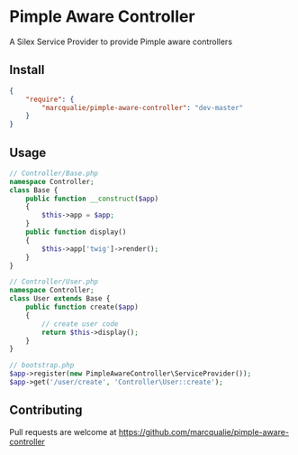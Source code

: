 # Pimple Aware Controller

A Silex Service Provider to provide Pimple aware controllers


## Install

``` json
{
    "require": {
        "marcqualie/pimple-aware-controller": "dev-master"
    }
}
```


## Usage

``` php
// Controller/Base.php
namespace Controller;
class Base {
    public function __construct($app)
    {
        $this->app = $app;
    }
    public function display()
    {
        $this->app['twig']->render();
    }
}
```

``` php
// Controller/User.php
namespace Controller;
class User extends Base {
    public function create($app)
    {
        // create user code
        return $this->display();
    }
}
```

``` php
// bootstrap.php
$app->register(new PimpleAwareController\ServiceProvider());
$app->get('/user/create', 'Controller\User::create');
```


## Contributing

Pull requests are welcome at https://github.com/marcqualie/pimple-aware-controller
